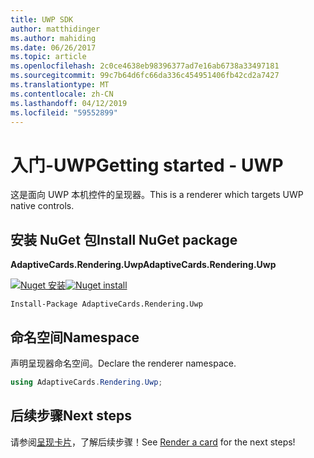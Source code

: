 ```yaml
---
title: UWP SDK
author: matthidinger
ms.author: mahiding
ms.date: 06/26/2017
ms.topic: article
ms.openlocfilehash: 2c0ce4638eb98396377ad7e16ab6738a33497181
ms.sourcegitcommit: 99c7b64d6fc66da336c454951406fb42cd2a7427
ms.translationtype: MT
ms.contentlocale: zh-CN
ms.lasthandoff: 04/12/2019
ms.locfileid: "59552899"
---
```

# <a name="getting-started---uwp"></a><span data-ttu-id="18d4e-102">入门-UWP</span><span class="sxs-lookup"><span data-stu-id="18d4e-102">Getting started - UWP</span></span>

<span data-ttu-id="18d4e-103">这是面向 UWP 本机控件的呈现器。</span><span class="sxs-lookup"><span data-stu-id="18d4e-103">This is a renderer which targets UWP native controls.</span></span>

## <a name="install-nuget-package"></a><span data-ttu-id="18d4e-104">安装 NuGet 包</span><span class="sxs-lookup"><span data-stu-id="18d4e-104">Install NuGet package</span></span>

<span data-ttu-id="18d4e-105">**AdaptiveCards.Rendering.Uwp**</span><span class="sxs-lookup"><span data-stu-id="18d4e-105">**AdaptiveCards.Rendering.Uwp**</span></span>

<span data-ttu-id="18d4e-106">[![Nuget 安装](https://img.shields.io/nuget/vpre/AdaptiveCards.Rendering.Uwp.svg)](https://www.nuget.org/packages/AdaptiveCards.Rendering.Uwp)</span><span class="sxs-lookup"><span data-stu-id="18d4e-106">[![Nuget install](https://img.shields.io/nuget/vpre/AdaptiveCards.Rendering.Uwp.svg)](https://www.nuget.org/packages/AdaptiveCards.Rendering.Uwp)</span></span>

```console
Install-Package AdaptiveCards.Rendering.Uwp
```

## <a name="namespace"></a><span data-ttu-id="18d4e-107">命名空间</span><span class="sxs-lookup"><span data-stu-id="18d4e-107">Namespace</span></span>

<span data-ttu-id="18d4e-108">声明呈现器命名空间。</span><span class="sxs-lookup"><span data-stu-id="18d4e-108">Declare the renderer namespace.</span></span>

```csharp
using AdaptiveCards.Rendering.Uwp;
```

## <a name="next-steps"></a><span data-ttu-id="18d4e-109">后续步骤</span><span class="sxs-lookup"><span data-stu-id="18d4e-109">Next steps</span></span>

<span data-ttu-id="18d4e-110">请参阅[呈现卡片](render-a-card.md)，了解后续步骤！</span><span class="sxs-lookup"><span data-stu-id="18d4e-110">See [Render a card](render-a-card.md) for the next steps!</span></span>